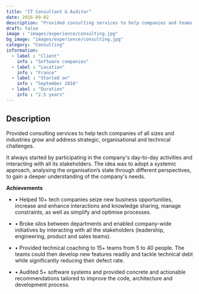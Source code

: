 ```yaml
---
title: "IT Consultant & Auditor"
date: 2016-09-02
description: "Provided consulting services to help companies and teams grow"
draft: false
image : "images/experience/consulting.jpg"
bg_image: "images/experience/consulting.jpg"
category: "Consulting"
information:
  - label : "Client"
    info : "Software companies"
  - label : "Location"
    info : "France"
  - label : "Started on"
    info : "September 2016"
  - label : "Duration"
    info : "2.5 years"
---
```


## Description

Provided consulting services to help tech companies of all sizes and industries grow and address strategic, organisational and technical challenges.

It always started by participating in the company's day-to-day activities and interacting with all its stakeholders. The idea was to adopt a systemic approach, analysing the organisation’s state through different perspectives, to gain a deeper understanding of the company's needs.

**Achievements**
- • Helped 10+ tech companies seize new business opportunities, increase and enhance interactions and knowledge sharing, manage constraints, as well as simplify and optimise processes.

- • Broke silos between departments and enabled company-wide initiatives by interacting with all the stakeholders (leadership, engineering, product and sales teams).
- • Provided technical coaching to 15+ teams from 5 to 40 people. The teams could then develop new features readily and tackle technical debt while significantly reducing their defect rate.
- • Audited 5+ software systems and provided concrete and actionable recommendations tailored to improve the code, architecture and development process.
